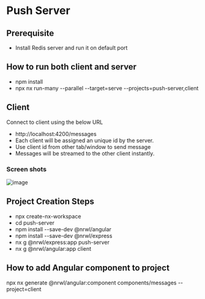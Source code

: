 # Push Server
## Prerequisite
- Install Redis server and run it on default port

## How to run both client and server
- npm install
- npx nx run-many --parallel --target=serve --projects=push-server,client

## Client
Connect to client using the below URL
- http://localhost:4200/messages
- Each client will be assigned an unique id by the server.
- Use client id from other tab/window to send message
- Messages will be streamed to the other client instantly.

### Screen shots
![image](https://user-images.githubusercontent.com/13273593/155869129-a03fdcd8-83aa-4d4a-ad14-ea3855a0b469.png)

## Project Creation Steps
- npx create-nx-workspace
- cd push-server
- npm install --save-dev @nrwl/angular
- npm install --save-dev @nrwl/express
- nx g @nrwl/express:app push-server
- nx g @nrwl/angular:app client

## How to add Angular component to project
npx nx generate @nrwl/angular:component components/messages --project=client







